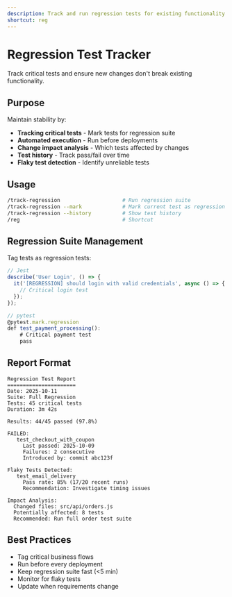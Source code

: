 ```yaml
---
description: Track and run regression tests for existing functionality
shortcut: reg
---
```


# Regression Test Tracker

Track critical tests and ensure new changes don't break existing functionality.

## Purpose

Maintain stability by:
- **Tracking critical tests** - Mark tests for regression suite
- **Automated execution** - Run before deployments
- **Change impact analysis** - Which tests affected by changes
- **Test history** - Track pass/fail over time
- **Flaky test detection** - Identify unreliable tests

## Usage

```bash
/track-regression                    # Run regression suite
/track-regression --mark             # Mark current test as regression
/track-regression --history          # Show test history
/reg                                 # Shortcut
```

## Regression Suite Management

Tag tests as regression tests:

```javascript
// Jest
describe('User Login', () => {
  it('[REGRESSION] should login with valid credentials', async () => {
    // Critical login test
  });
});

// pytest
@pytest.mark.regression
def test_payment_processing():
    # Critical payment test
    pass
```

## Report Format

```
Regression Test Report
======================
Date: 2025-10-11
Suite: Full Regression
Tests: 45 critical tests
Duration: 3m 42s

Results: 44/45 passed (97.8%)

FAILED:
   test_checkout_with_coupon
     Last passed: 2025-10-09
     Failures: 2 consecutive
     Introduced by: commit abc123f

Flaky Tests Detected:
  ️ test_email_delivery
     Pass rate: 85% (17/20 recent runs)
     Recommendation: Investigate timing issues

Impact Analysis:
  Changed files: src/api/orders.js
  Potentially affected: 8 tests
  Recommended: Run full order test suite
```

## Best Practices

- Tag critical business flows
- Run before every deployment
- Keep regression suite fast (<5 min)
- Monitor for flaky tests
- Update when requirements change
